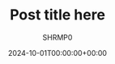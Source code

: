 ---
title: "Post title here"
date: 2024-10-01T00:00:00+00:00
# weight: 1
# aliases: ["/posts/alias"]
tags: ["add tags here"]
author: "SHRMP0" # ["Me", "You"] multiple authors
showToc: true
TocOpen: false
draft: false
hidemeta: false
comments: false
description: "Add description text here."
canonicalURL: "https://shrmp0.com.br/posts/<page>"
disableShare: true
disableHLJS: false # to disable highlightjs
hideSummary: false
searchHidden: false
ShowReadingTime: true
ShowBreadCrumbs: true
ShowPostNavLinks: true
ShowWordCount: true
ShowRssButtonInSectionTermList: true
UseHugoToc: true
cover:
    image: "<image path/url>" # image path/url
    alt: "<alt text>" # alt text
    caption: "<text>" # display caption under cover
    relative: true # when using page bundles set this to true
    hidden: false # only hide on current single page
editPost:
    URL: "https://github.com/SHRMP0/SHRMP0.github.io/tree/main/content"
    Text: "Sugerir mudanças" # edit text
    appendFilePath: true # to append file path to Edit link
---